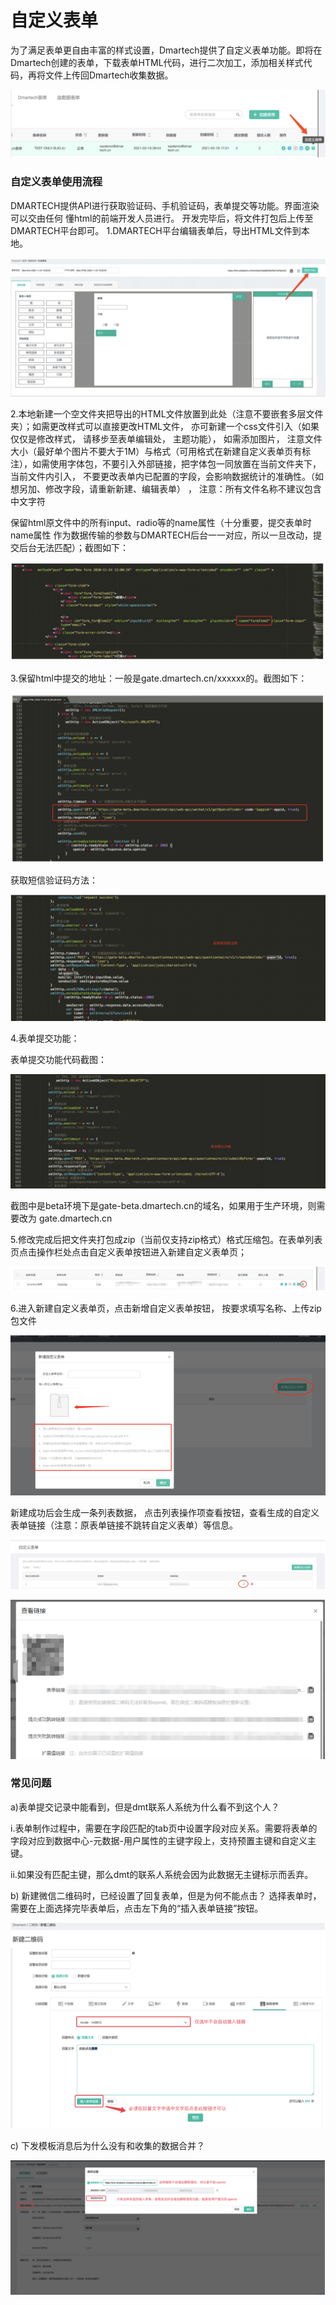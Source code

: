 # 自定义表单

为了满足表单更自由丰富的样式设置，Dmartech提供了自定义表单功能。即将在Dmartech创建的表单，下载表单HTML代码，进行二次加工，添加相关样式代码，再将文件上传回Dmartech收集数据。

![](../../../.gitbook/assets/image%20%28595%29.png)

### **自定义表单使用流程**

DMARTECH提供API进行获取验证码、手机验证码，表单提交等功能。界面渲染可以交由任何 懂html的前端开发人员进行。 开发完毕后，将文件打包后上传至DMARTECH平台即可。 1.DMARTECH平台编辑表单后，导出HTML文件到本地。

![](../../../.gitbook/assets/image%20%28588%29.png)

2.本地新建一个空文件夹把导出的HTML文件放置到此处（注意不要嵌套多层文件夹）；如需更改样式可以直接更改HTML文件， 亦可新建一个css文件引入（如果仅仅是修改样式， 请移步至表单编辑处， 主题功能）， 如需添加图片， 注意文件大小（最好单个图片不要大于1M）与格式（可用格式在新建自定义表单页有标注），如需使用字体包，不要引入外部链接，把字体包一同放置在当前文件夹下，当前文件内引入， 不要更改表单内已配置的字段，会影响数据统计的准确性。（如想另加、修改字段，请重新新建、编辑表单） ， 注意：所有文件名称不建议包含中文字符

保留html原文件中的所有input、radio等的name属性（十分重要，提交表单时name属性 作为数据传输的参数与DMARTECH后台一一对应，所以一旦改动，提交后台无法匹配）；截图如下：

![](../../../.gitbook/assets/image%20%28592%29.png)

3.保留html中提交的地址：一般是gate.dmartech.cn/xxxxxx的。截图如下：

![](../../../.gitbook/assets/image%20%28582%29.png)

获取短信验证码方法：

![](../../../.gitbook/assets/image%20%28586%29.png)

4.表单提交功能：

 表单提交功能代码截图：

![](../../../.gitbook/assets/image%20%28593%29.png)

截图中是beta环境下是gate-beta.dmartech.cn的域名，如果用于生产环境，则需要改为 gate.dmartech.cn

5.修改完成后把文件夹打包成zip（当前仅支持zip格式）格式压缩包。在表单列表页点击操作栏处点击自定义表单按钮进入新建自定义表单页；

![](../../../.gitbook/assets/image%20%28591%29.png)

6.进入新建自定义表单页，点击新增自定义表单按钮， 按要求填写名称、上传zip包文件

![](../../../.gitbook/assets/image%20%28584%29.png)

新建成功后会生成一条列表数据， 点击列表操作项查看按钮，查看生成的自定义表单链接（注意：原表单链接不跳转自定义表单）等信息。

![](../../../.gitbook/assets/image%20%28594%29.png)

![](../../../.gitbook/assets/image%20%28579%29.png)

### 常见问题

 a\)表单提交记录中能看到，但是dmt联系人系统为什么看不到这个人？

 i.表单制作过程中，需要在字段匹配的tab页中设置字段对应关系。需要将表单的字段对应到数据中心-元数据-用户属性的主键字段上，支持预置主键和自定义主键。

 ii.如果没有匹配主键，那么dmt的联系人系统会因为此数据无主键标示而丢弃。

 b\) 新建微信二维码时，已经设置了回复表单，但是为何不能点击？ 选择表单时，需要在上面选择完毕表单后，点击左下角的“插入表单链接”按钮。

![](../../../.gitbook/assets/image%20%28578%29.png)

c\) 下发模板消息后为什么没有和收集的数据合并？

![](../../../.gitbook/assets/image%20%28580%29.png)

